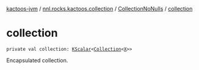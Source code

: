 [kactoos-jvm](../../index.md) / [nnl.rocks.kactoos.collection](../index.md) / [CollectionNoNulls](index.md) / [collection](./collection.md)

# collection

`private val collection: `[`KScalar`](../../nnl.rocks.kactoos/-k-scalar.md)`<`[`Collection`](https://kotlinlang.org/api/latest/jvm/stdlib/kotlin.collections/-collection/index.html)`<`[`X`](index.md#X)`>>`

Encapsulated collection.

